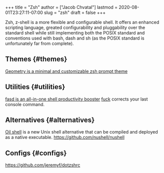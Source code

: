 +++
title = "Zsh"
author = ["Jacob Chvatal"]
lastmod = 2020-08-01T23:27:11-07:00
slug = "zsh"
draft = false
+++

Zsh, z-shell is a more flexible and configurable shell.
It offers an enhanced scripting language,
greated configurability and pluggability over the standard
shell while still implementing both the POSIX standard and conventions
used with bash, dash and sh (as the POSIX standard is unfortunately far from complete).


## Themes {#themes}

[Geometry is a minimal and customizable zsh prompt theme](https://github.com/geometry-zsh/geometry)


## Utilities {#utilities}

[fasd is an all-in-one shell productivity booster](https://github.com/clvv/fasd)
[fuck](https://github.com/nvbn/thefuck) corrects your last console command.


## Alternatives {#alternatives}

[Oil shell](https://github.com/oilshell/oil) is a new Unix shell alternative that can be compiled and deployed as a native executable.
<https://github.com/nushell/nushell>


## Configs {#configs}

<https://github.com/jeremyf/dotzshrc>
